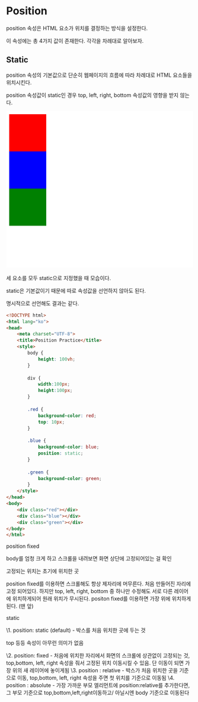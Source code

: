 # Position

position 속성은 HTML 요소가 위치를 결정하는 방식을 설정한다.

이 속성에는 총 4가지 값이 존재한다. 각각을 차례대로 알아보자.



## Static

position 속성의 기본값으로 단순히 웹페이지의 흐름에 따라 차례대로 HTML 요소들을 위치시킨다.

position 속성값이 static인 경우 top, left, right, bottom 속성값의 영향을 받지 않는다.

![static](./md-images/static.jpg)	

세 요소를 모두 static으로 지정했을 때 모습이다.

static은 기본값이기 때문에 따로 속성값을 선언하지 않아도 된다.

명시적으로 선언해도 결과는 같다.

```html
<!DOCTYPE html>
<html lang="ko">
<head>
    <meta charset="UTF-8">
    <title>Position Practice</title>
    <style>
        body {
            height: 100vh;
        }

        div {
            width:100px;
            height:100px;
        }

        .red {
            background-color: red;
            top: 10px;
        }

        .blue {
            background-color: blue;
            position: static;
        }

        .green {
            background-color: green;
        }
    </style>
</head>
<body>
    <div class="red"></div>
    <div class="blue"></div>
    <div class="green"></div>
</body>
</html>
```





position fixed

body를 엄청 크게 하고 스크롤을 내려보면 화면 상단에 고정되어있는 걸 확인

고정되는 위치는 초기에 위치한 곳

position fixed를 이용하면 스크롤해도 항상 제자리에 머무른다.
처음 만들어진 자리에 고정 되어있다. 하지만 top, left, right, bottom 중 하나만 수정해도 서로 다른 레이어에 위치하게되어 원래 위치가 무시된다.
positon fixed를 이용하면 가장 위에 위치하게 된다. (맨 앞)





static

\1. position: static (default) - 박스를 처음 위치한 곳에 두는 것

top 등등 속성이 아무런 의미가 없음

\2. position: fixed - 처음에 위치한 자리에서 화면의 스크롤에 상관없이 고정되는 것, top,bottom, left, right 속성을 줘서 고정된 위치 이동시킬 수 있음. 단 이동이 되면 가장 위의 새 레이어에 놓이게됨
\3. position : relative - 박스가 처음 위치한 곳을 기준으로 이동,
top,bottom, left, right 속성을 주면 첫 위치를 기준으로 이동됨
\4. position : absolute - 가장 가까운 부모 엘리먼트에 position:relative를 추가한다면, 그 부모 기준으로 top,bottom,left,right이동하고/ 아닐시엔 body 기준으로 이동된다
